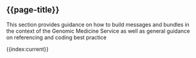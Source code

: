 ## {{page-title}}

This section provides guidance on how to build messages and bundles in the context of the Genomic Medicine Service as well as general guidance on referencing and coding best practice

{{index:current}}